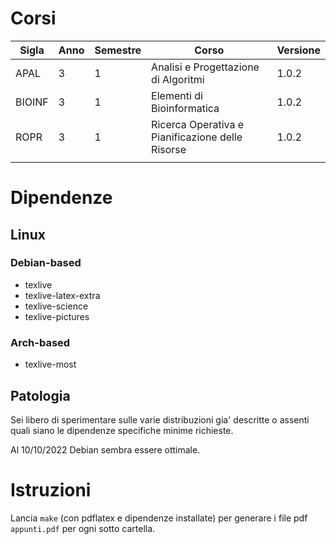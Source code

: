 # Corsi

| Sigla | Anno | Semestre | Corso | Versione |
| --- | --- | --- | --- | --- |
| APAL | 3 | 1 | Analisi e Progettazione di Algoritmi | 1.0.2 |
| BIOINF | 3 | 1 | Elementi di Bioinformatica | 1.0.2 |
| ROPR | 3 | 1 | Ricerca Operativa e Pianificazione delle Risorse | 1.0.2 | 
|  |  |  |  |  |

# Dipendenze

## Linux

### Debian-based

 - texlive
 - texlive-latex-extra
 - texlive-science
 - texlive-pictures

### Arch-based

 - texlive-most

## Patologia

Sei libero di sperimentare sulle varie distribuzioni gia' descritte o assenti quali siano le dipendenze specifiche minime richieste.

Al 10/10/2022 Debian sembra essere ottimale.

# Istruzioni

Lancia `make` (con pdflatex e dipendenze installate) per generare i file pdf `appunti.pdf` per ogni sotto cartella.
